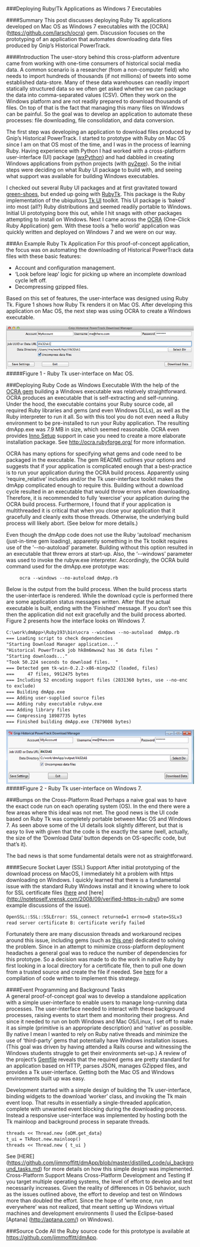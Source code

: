 ###Deploying Ruby/Tk Applications as Windows 7 Executables

####Summary
This post discusses deploying Ruby Tk applications developed on Mac OS as Windows 7 executables with the [OCRA] (https://github.com/larsch/ocra) gem.  Discussion focuses on the prototyping of an application that automates downloading data files produced by Gnip’s Historical PowerTrack.
 
####Introduction
The user-story behind this cross-platform adventure came from working with one-time consumers of historical social media data. A common scenario is a researcher (from a non-computer field) who needs to import hundreds of thousands (if not millions) of tweets into some established data-store. Many of these data warehouses can readily import statically structured data so we often get asked whether we can package the data into comma-separated values (CSV). Often they work on the Windows platform and are not readily prepared to download thousands of files. On top of that is the fact that managing this many files on Windows can be painful. So the goal was to develop an application to automate these processes: file downloading, file consolidation, and data conversion. 

The first step was developing an application to download files produced by Gnip’s Historical PowerTrack. I started to prototype with Ruby on Mac OS since I am on that OS most of the time, and I was in the process of learning Ruby. Having experience with Python I had worked with a cross-platform user-interface (UI) package ([wxPython](http://wxpython.org/)) and had dabbled in creating Windows applications from python projects (with [py2exe](http://wxpython.org/)). So the initial steps were deciding on what Ruby UI package to build with, and seeing what support was available for building Windows executables.

I checked out several Ruby UI packages and at first gravitated toward [green-shoes](http://wxpython.org/), but ended up going with [RubyTk](http://wxpython.org/). This package is the Ruby implementation of the ubiquitous [Tk UI](http://wxpython.org/) toolkit. This UI package is ‘baked’ into most (all?) Ruby distributions and seemed readily portable to Windows. Initial Ui prototyping bore this out, while I hit snags with other packages attempting to install on Windows. Next I came across the [OCRA](http://wxpython.org/) (One-Click Ruby Application) gem.  With these tools a ‘hello world’ application was quickly written and deployed on Windows 7 and we were on our way.

###An Example Ruby Tk Application
For this proof-of-concept application, the focus was on automating the downloading of Historical PowerTrack data files with these basic features:

+ Account and configuration management.
+ ‘Look before leap’ logic for picking up where an incomplete download cycle left off.
+ Decompressing gzipped files.

Based on this set of features, the user-interface was designed using Ruby Tk. Figure 1 shows how Ruby Tk renders it on Mac OS. After developing this application on Mac OS, the next step was using OCRA to create a Windows executable. 



![MacOS](images/dmApp_ui_MacOS.png)
#####Figure 1 - Ruby Tk user-interface on Mac OS.


###Deploying Ruby Code as Windows Executable
With the help of the [OCRA gem](http://wxpython.org/) building a Windows executable was relatively straightforward. OCRA produces an executable that is self-extracting and self-running. Under the hood, the executable contains your Ruby source code, all required Ruby libraries and gems (and even Windows DLLs), as well as the Ruby interpreter to run it all. So with this tool you do not even need a Ruby environment to be pre-installed to run your Ruby application. The resulting dmApp.exe was 7.9 MB in size, which seemed reasonable. OCRA even provides [Inno Setup](http://wxpython.org/) support in case you need to create a more elaborate installation package. See http://ocra.rubyforge.org/ for more information.  

OCRA has many options for specifying what gems and code need to be packaged in the executable. The gem README outlines your options and suggests that if your application is complicated enough that a best-practice is to run your application during the OCRA build process. Apparently using ‘require_relative’ includes and/or the Tk user-interface toolkit makes the dmApp complicated enough to require this. Building without a download cycle resulted in an executable that would throw errors when downloading. Therefore, it is recommended to fully ‘exercise’ your application during the OCRA build process. Furthermore, I found that if your application is multithreaded it is critical that when you close your application that it gracefully and cleanly exits those threads. Otherwise, the underlying build process will likely abort. (See below for more details.) 

Even though the dmApp code does not use the Ruby ‘autoload’ mechanism (just-in-time gem loading), apparently something in the Tk toolkit requires use of the ‘--no-autoload’ parameter. Building without this option resulted in an executable that threw errors at start-up. Also, the ‘--windows’ parameter was used to invoke the rubyw.exe interpreter. Accordingly, the OCRA build command used for the dmApp.exe prototype was: 

```
     ocra --windows --no-autoload dmApp.rb
```

Below is the output from the build process. When the build process starts the user-interface is rendered. While the download cycle is performed there are some application status messages written. After that the actual executable is built, ending with the ‘Finished’ message. If you don’t see this then the application did not exit gracefully and the build process aborted. Figure 2 presents how the interface looks on Windows 7.

```
C:\work\dmApp>\Ruby193\bin\ocra --windows --no-autoload  dmApp.rb
=== Loading script to check dependencies
"Starting Download Manager application..."
"Historical PowerTrack job hk8m6mwxw2 has 36 data files "
"Starting downloads..."
"Took 50.224 seconds to download files.  "
=== Detected gem tk-win-0.2.2-x86-mingw32 (loaded, files)
===     47 files, 9912475 bytes
=== Including 52 encoding support files (2831360 bytes, use --no-enc to exclude)
=== Building dmApp.exe
=== Adding user-supplied source files
=== Adding ruby executable rubyw.exe
=== Adding library files
=== Compressing 18987735 bytes
=== Finished building dmApp.exe (7879008 bytes)
```

![win7](images/dmApp_ui_win7.png)
#####Figure 2 - Ruby Tk user-interface on Windows 7.


###Bumps on the Cross-Platform Road
Perhaps a naive goal was to have the exact code run on each operating system (OS). In the end there were a few areas where this ideal was not met. The good news is the UI code based on Ruby Tk was completely portable between Mac OS and Windows 7. As seen above some of the UI details look slightly different, but that is easy to live with given that the code is the exactly the same (well, actually, the size of the ‘Download Data’ button depends on OS-specific code, but that’s it).  

The bad news is that some fundamental details were not as straightforward.  

####Secure Socket Layer (SSL) Support
After initial prototyping of the download process on MacOS, I immediately hit a problem with https downloading on Windows. I quickly learned that there is a fundamental issue with the standard Ruby Windows install and it knowing where to look for SSL certificate files ([here](http://blog.kabisa.nl/2009/12/04/ruby-and-ssl-certificate-validation/) and [here] (http://notetoself.vrensk.com/2008/09/verified-https-in-ruby/) are some example discussions of the issue).

```
OpenSSL::SSL::SSLError: SSL_connect returned=1 errno=0 state=SSLv3 read server certificate B: certificate verify failed
```

Fortunately there are many discussion threads and workaround recipes around this issue, including gems (such as [this one](https://github.com/wingrunr21/ssl_certifier)) dedicated to solving the problem. Since in an attempt to minimize cross-platform deployment headaches a general goal was to reduce the number of dependencies for this prototype. So a decision was made to do the work in native Ruby by first looking in a local directory for a certificate file, then to pull one down from a trusted source and create the file if needed. See [here](https://github.com/jimmoffitt/dmApp/blob/master/distilled_code/RubySSL_Win7.md) for a compilation of code written to implement this strategy. 

####Event Programming and Background Tasks  
A general proof-of-concept goal was to develop a standalone application with a simple user-interface to enable users to manage long-running data processes. The user-interface needed to interact with these background processes, raising events to start them and monitoring their progress. And since it needed to run on both Windows and Mac OS/Linux, I set off to make it as simple (primitive is an appropriate description) and ‘native’ as possible. By native I mean I wanted to rely on Ruby native threads and minimize the use of ‘third-party’ gems that potentially have Windows installation issues. (This goal was driven by having attended a Rails course and witnessing the Windows students struggle to get their environments set-up.) A review of the project’s [Gemfile](https://github.com/jimmoffitt/dmApp/blob/master/Gemfile)  reveals that the required gems are pretty standard for an application based on HTTP, parses JSON, manages GZipped files, and provides a Tk user-interface.  Getting both the Mac OS and Windows environments built up was easy.

Development started with a simple design of building the Tk user-interface, binding widgets to the download ‘worker’ class, and invoking the Tk main event loop. That results in essentially a single-threaded application, complete with unwanted event blocking during the downloading process. Instead a responsive user-interface was implemented by hosting both the Tk mainloop and background process in separate threads.  

```
threads << Thread.new {oDM.get_data}
t_ui = TkRoot.new.mainloop()
threads << Thread.new { t_ui }
```

See [HERE] (https://github.com/jimmoffitt/dmApp/blob/master/distilled_code/ui_background_tasks.md) for more details on how this simple design was implemented.
Cross-Platform Support Means Cross-Platform Development and Testing
If you target multiple operating systems, the level of effort to develop and test necessarily increases. Given the reality of differences in OS behavior, such as the issues outlined above, the effort to develop and test on Windows more than doubled the effort. Since the hope of ‘write once, run everywhere’ was not realized, that meant setting up Windows virtual machines and development environments (I used the Eclipse-based [Aptana] (http://aptana.com/) on Windows). 

###Source Code
All the Ruby source code for this prototype is available at https://github.com/jimmoffitt/dmApp.


